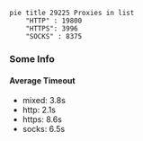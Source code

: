 
```mermaid
pie title 29225 Proxies in list
    "HTTP" : 19800
    "HTTPS": 3996
    "SOCKS" : 8375
```

### Some Info
#### Average Timeout

- mixed: 3.8s
- http: 2.1s
- https: 8.6s
- socks: 6.5s
